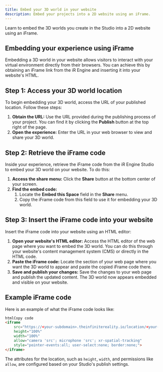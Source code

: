 ```yaml
---
title: Embed your 3D world in your website
description: Embed your projects into a 2D website using an iFrame.
---
```


Learn to embed the 3D worlds you create in the Studio into a 2D website using an iFrame.

## Embedding your experience using iFrame

Embedding a 3D world in your website allows visitors to interact with your virtual environment directly from their browsers. You can achieve this by obtaining an iFrame link from the iR Engine and inserting it into your website's HTML.

## Step 1: Access your 3D world location

To begin embedding your 3D world, access the URL of your published location. Follow these steps:

1. **Obtain the URL:** Use the URL provided during the publishing process of your project. You can find it by clicking the **Publish** button at the top right of the page.
2. **Open the experience:** Enter the URL in your web browser to view and share your 3D world.

## Step 2: Retrieve the iFrame code

Inside your experience, retrieve the iFrame code from the iR Engine Studio to embed your 3D world on your website. To do this:

1. **Access the share menu:** Click the **Share** button at the bottom center of your screen.
2. **Find the embed code:**
   1. Locate the **Embed this Space** field in the **Share** menu.
   2. Copy the iFrame code from this field to use it for embedding your 3D world.

## Step 3: Insert the iFrame code into your website

Insert the iFrame code into your website using an HTML editor:

1. **Open your website's HTML editor:** Access the HTML editor of the web page where you want to embed the 3D world. You can do this through your website's content management system (CMS) or directly in the HTML code.
2. **Paste the iFrame code:** Locate the section of your web page where you want the 3D world to appear and paste the copied iFrame code there.
3. **Save and publish your changes:** Save the changes to your web page and publish the updated content. The 3D world now appears embedded and visible on your website.

## Example iFrame code

Here is an example of what the iFrame code looks like:

```html
htmlCopy code
<iframe
    src="https://<your-subdomain>.theinfinitereality.io/location/<your-location>?instanceId=<your-instance-id>"
    height="100%"
    width="100%"
    allow="camera 'src'; microphone 'src'; xr-spatial-tracking"
    style="pointer-events:all; user-select:none; border:none;">
</iframe>

```

The attributes for the location, such as `height`, `width`, and permissions like `allow`, are configured based on your Studio's publish settings.
